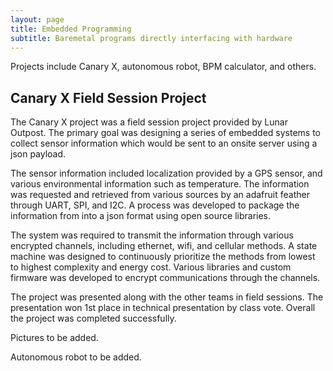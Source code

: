 ```yaml
---
layout: page
title: Embedded Programming
subtitle: Baremetal programs directly interfacing with hardware
---
```

Projects include Canary X, autonomous robot, BPM calculator, and others.

## Canary X Field Session Project

The Canary X project was a field session project provided by Lunar Outpost. The primary goal was designing a series of embedded systems to collect sensor information which would be sent to an onsite server using a json payload.

The sensor information included localization provided by a GPS sensor, and various environmental information such as temperature. The information was requested and retrieved from various sources by an adafruit feather through UART, SPI, and I2C. A process was developed to package the information from into a json format using open source libraries.

The system was required to transmit the information through various encrypted channels, including ethernet, wifi, and cellular methods. A state machine was designed to continuously prioritize the methods from lowest to highest complexity and energy cost. Various libraries and custom firmware was developed to encrypt communications through the channels.

The project was presented along with the other teams in field sessions. The presentation won 1st place in technical presentation by class vote. Overall the project was completed successfully.

Pictures to be added.

Autonomous robot to be added.

